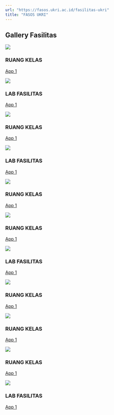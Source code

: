 ```yaml
---
url: "https://fasos.ukri.ac.id/fasilitas-ukri"
title: "FASOS UKRI"
---
```


## Gallery Fasilitas

![](https://fasos.ukri.ac.id/storage/upload/file/file_1694419505_foto_fasilitas_ruang_kelas.jpg)

### RUANG KELAS

[App 1](https://fasos.ukri.ac.id/storage/upload/file/file_1694419505_foto_fasilitas_ruang_kelas.jpg "App 1")

![](https://fasos.ukri.ac.id/storage/upload/file/file_1709091673_foto_fasilitas_lab_fasilitas.jpg)

### LAB FASILITAS

[App 1](https://fasos.ukri.ac.id/storage/upload/file/file_1709091673_foto_fasilitas_lab_fasilitas.jpg "App 1")

![](https://fasos.ukri.ac.id/storage/upload/file/file_1709108485_foto_fasilitas_ruang_kelas.jpg)

### RUANG KELAS

[App 1](https://fasos.ukri.ac.id/storage/upload/file/file_1709108485_foto_fasilitas_ruang_kelas.jpg "App 1")

![](https://fasos.ukri.ac.id/storage/upload/file/file_1709108497_foto_fasilitas_lab_fasilitas.jpg)

### LAB FASILITAS

[App 1](https://fasos.ukri.ac.id/storage/upload/file/file_1709108497_foto_fasilitas_lab_fasilitas.jpg "App 1")

![](https://fasos.ukri.ac.id/storage/upload/file/file_1709108705_foto_fasilitas_ruang_kelas.jpg)

### RUANG KELAS

[App 1](https://fasos.ukri.ac.id/storage/upload/file/file_1709108705_foto_fasilitas_ruang_kelas.jpg "App 1")

![](https://fasos.ukri.ac.id/storage/upload/file/file_1709108715_foto_fasilitas_ruang_kelas.jpg)

### RUANG KELAS

[App 1](https://fasos.ukri.ac.id/storage/upload/file/file_1709108715_foto_fasilitas_ruang_kelas.jpg "App 1")

![](https://fasos.ukri.ac.id/storage/upload/file/file_1709108726_foto_fasilitas_lab_fasilitas.jpg)

### LAB FASILITAS

[App 1](https://fasos.ukri.ac.id/storage/upload/file/file_1709108726_foto_fasilitas_lab_fasilitas.jpg "App 1")

![](https://fasos.ukri.ac.id/storage/upload/file/file_1709108741_foto_fasilitas_ruang_kelas.jpg)

### RUANG KELAS

[App 1](https://fasos.ukri.ac.id/storage/upload/file/file_1709108741_foto_fasilitas_ruang_kelas.jpg "App 1")

![](https://fasos.ukri.ac.id/storage/upload/file/file_1709108751_foto_fasilitas_ruang_kelas.jpg)

### RUANG KELAS

[App 1](https://fasos.ukri.ac.id/storage/upload/file/file_1709108751_foto_fasilitas_ruang_kelas.jpg "App 1")

![](https://fasos.ukri.ac.id/storage/upload/file/file_1709108760_foto_fasilitas_ruang_kelas.jpg)

### RUANG KELAS

[App 1](https://fasos.ukri.ac.id/storage/upload/file/file_1709108760_foto_fasilitas_ruang_kelas.jpg "App 1")

![](https://fasos.ukri.ac.id/storage/upload/file/file_1709108771_foto_fasilitas_lab_fasilitas.jpg)

### LAB FASILITAS

[App 1](https://fasos.ukri.ac.id/storage/upload/file/file_1709108771_foto_fasilitas_lab_fasilitas.jpg "App 1")